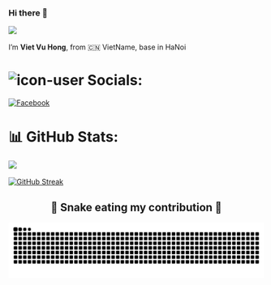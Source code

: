 ### Hi there 👋

![](https://komarev.com/ghpvc/?username=vietvh-3042&color=ff69b4&style=for-the-badge)

I’m **Viet Vu Hong**, from 🇨🇳 VietName, base in HaNoi

# ![icon-user](https://simp4.jpg.church/network.png) Socials:
[![Facebook](https://img.shields.io/badge/Facebook-%231877F2.svg?logo=Facebook&logoColor=white)](https://facebook.com/vuhong.viet.15498)

# 📊 GitHub Stats:
![](https://github-readme-stats-git-master-vuhongviet-sun-asterisk.vercel.app/api?username=vietvh-3042&show_icons=true&hide_title=true&theme=transparent)<br/>

[![GitHub Streak](https://streak-stats.demolab.com/?user=vietvh-3042&theme=radical)](https://git.io/streak-stats)<br/>

<div align="center">
  <h2>🐍 Snake eating my contribution 🐍</h2>
  <img alt="snake eating my contribution" src="https://github.com/vietvh-3042/vietvh-3042/blob/output/github-contribution-grid-snake.svg">
</div>
